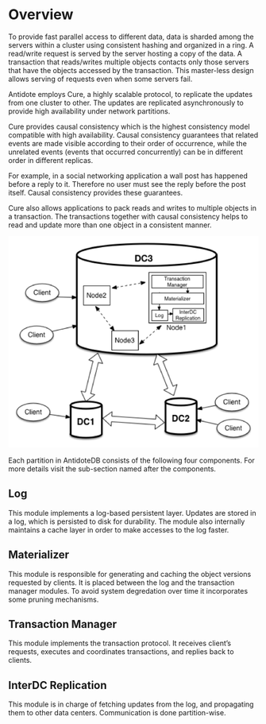 # Overview

To provide fast parallel access to different data, data is sharded among the servers within a cluster using consistent hashing and organized in a ring. 
A read/write request is served by the server hosting a copy of the data. 
A transaction that reads/writes multiple objects contacts only those servers that have the objects accessed by the transaction. 
This master-less design allows serving of requests even when some servers fail.

Antidote employs Cure, a highly scalable protocol, to replicate the updates from one cluster to other. 
The updates are replicated asynchronously to provide high availability under network partitions.

Cure provides causal consistency which is the highest consistency model compatible with high availability. 
Causal consistency guarantees that related events are made visible according to their order of occurrence, while the unrelated events \(events that occurred concurrently\) can be in different order in different replicas.

For example, in a social networking application a wall post has happened before a reply to it. 
Therefore no user must see the reply before the post itself. 
Causal consistency provides these guarantees.

Cure also allows applications to pack reads and writes to multiple objects in a transaction. 
The transactions together with causal consistency helps to read and update more than one object in a consistent manner.

![](../.gitbook/assets/architecture.png)

Each partition in AntidoteDB consists of the following four components. For more details visit the sub-section named after the components.


## Log

This module implements a log-based persistent layer. 
Updates are stored in a log, which is persisted to disk for durability. 
The module also internally maintains a cache layer in order to make accesses to the log faster. 


## Materializer

This module is responsible for generating and caching the object versions requested by clients. 
It is placed between the log and the transaction manager modules. 
To avoid system degredation over time it incorporates some pruning mechanisms.


## Transaction Manager

This module implements the transaction protocol. 
It receives client’s requests, executes and coordinates transactions, and replies back to clients.


## InterDC Replication

This module is in charge of fetching updates from the log, and propagating them to other data centers. 
Communication is done partition-wise.

